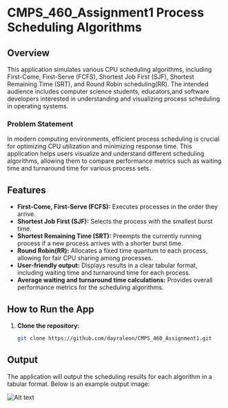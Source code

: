 # CMPS_460_Assignment1 Process Scheduling Algorithms

## Overview
This application simulates various CPU scheduling algorithms, including First-Come, First-Serve (FCFS), Shortest Job First (SJF), Shortest Remaining Time (SRT), and Round Robin scheduling(RR). The intended audience includes computer science students, educators,and software developers interested in understanding and visualizing process scheduling in operating systems.

### Problem Statement
In modern computing environments, efficient process scheduling is crucial for optimizing CPU utilization and minimizing response time. This application helps users visualize and understand different scheduling algorithms, allowing them to compare performance metrics such as waiting time and turnaround time for various process sets.

## Features
- **First-Come, First-Serve (FCFS):** Executes processes in the order they arrive.
- **Shortest Job First (SJF):** Selects the process with the smallest burst time.
- **Shortest Remaining Time (SRT):** Preempts the currently running process if a new process arrives with a shorter burst time.
- **Round Robin(RR):** Allocates a fixed time quantum to each process, allowing for fair CPU sharing among processes.
- **User-friendly output:** Displays results in a clear tabular format, including waiting time and turnaround time for each process.
- **Average waiting and turnaround time calculations:** Provides overall performance metrics for the scheduling algorithms.

## How to Run the App
1. **Clone the repository:**
   ```bash
   git clone https://github.com/dayraleon/CMPS_460_Assignment1.git

## Output
The application will output the scheduling results for each algorithm in a tabular format. Below is an example output image:

![Alt text](ouput.png)
